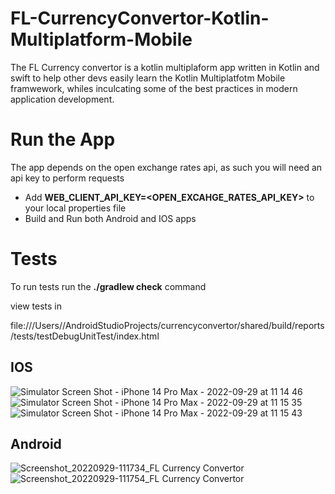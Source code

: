 # FL-CurrencyConvertor-Kotlin-Multiplatform-Mobile
The FL Currency convertor is a kotlin multiplaform app written in Kotlin and swift to help other devs easily learn the Kotlin Multiplatfotm Mobile framwework,
whiles inculcating some of the best practices in modern application development. 

# Run the App

The app depends on the open exchange rates api, as such you will need an api key to perform requests 
- Add **WEB_CLIENT_API_KEY=<OPEN_EXCAHGE_RATES_API_KEY>** to your local properties file
- Build and Run both Android and IOS apps

# Tests

To run tests run the **./gradlew check** command

view tests in 



file:///Users/<your-user-name>/AndroidStudioProjects/currencyconvertor/shared/build/reports/tests/testDebugUnitTest/index.html

## IOS
![Simulator Screen Shot - iPhone 14 Pro Max - 2022-09-29 at 11 14 46](https://user-images.githubusercontent.com/37780207/193020625-b812a5b1-5b31-4da0-8b00-3fa33b482c74.png)         ![Simulator Screen Shot - iPhone 14 Pro Max - 2022-09-29 at 11 15 35](https://user-images.githubusercontent.com/37780207/193020646-30d975b3-9a4b-4ca6-9f40-f917e30f5bcc.png) ![Simulator Screen Shot - iPhone 14 Pro Max - 2022-09-29 at 11 15 43](https://user-images.githubusercontent.com/37780207/193021026-72170b26-50e0-499a-8ad7-8ce68aad882a.png)

## Android 


![Screenshot_20220929-111734_FL Currency Convertor](https://user-images.githubusercontent.com/37780207/193021112-9eaf5f58-ad2e-497c-9517-7be6bd940e3d.jpg) ![Screenshot_20220929-111754_FL Currency Convertor](https://user-images.githubusercontent.com/37780207/193021125-d403bdfb-59f0-4ae3-9826-7e59d4a07cdd.jpg)
